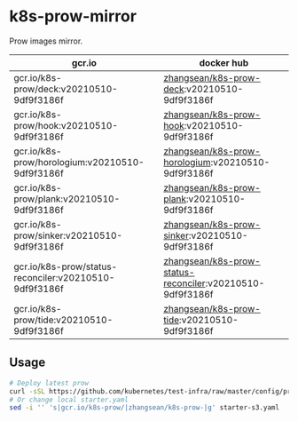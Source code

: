 # k8s-prow-mirror

Prow images mirror.

gcr.io | docker hub
---|---
gcr.io/k8s-prow/deck:v20210510-9df9f3186f | [zhangsean/k8s-prow-deck](https://hub.docker.com/r/zhangsean/k8s-prow-deck):v20210510-9df9f3186f
gcr.io/k8s-prow/hook:v20210510-9df9f3186f | [zhangsean/k8s-prow-hook](https://hub.docker.com/r/zhangsean/k8s-prow-hook):v20210510-9df9f3186f
gcr.io/k8s-prow/horologium:v20210510-9df9f3186f | [zhangsean/k8s-prow-horologium](https://hub.docker.com/r/zhangsean/k8s-prow-horologium):v20210510-9df9f3186f
gcr.io/k8s-prow/plank:v20210510-9df9f3186f | [zhangsean/k8s-prow-plank](https://hub.docker.com/r/zhangsean/k8s-prow-plank):v20210510-9df9f3186f
gcr.io/k8s-prow/sinker:v20210510-9df9f3186f | [zhangsean/k8s-prow-sinker](https://hub.docker.com/r/zhangsean/k8s-prow-sinker):v20210510-9df9f3186f
gcr.io/k8s-prow/status-reconciler:v20210510-9df9f3186f | [zhangsean/k8s-prow-status-reconciler](https://hub.docker.com/r/zhangsean/k8s-prow-status-reconciler):v20210510-9df9f3186f
gcr.io/k8s-prow/tide:v20210510-9df9f3186f | [zhangsean/k8s-prow-tide](https://hub.docker.com/r/zhangsean/k8s-prow-tide):v20210510-9df9f3186f

## Usage

```bash
# Deploy latest prow
curl -sSL https://github.com/kubernetes/test-infra/raw/master/config/prow/cluster/starter-s3.yaml | sed 's|gcr.io/k8s-prow/|zhangsean/k8s-prow-|g' | kubectl apply -f -
# Or change local starter.yaml
sed -i '' 's|gcr.io/k8s-prow/|zhangsean/k8s-prow-|g' starter-s3.yaml
```
